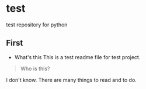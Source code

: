# test
test repository for python

## First
- What's this
This is a test readme file for test project.

> Who is this?

I don't know.
There are many things to read and to do.
